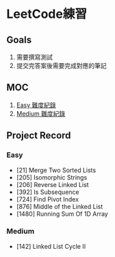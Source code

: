 # LeetCode練習
## Goals
1. 需要撰寫測試
2. 提交完答案後需要完成對應的筆記

## MOC
1. [Easy 難度紀錄](record/easy.md)
2. [Medium 難度紀錄](record/medium.md)

## Project Record
### Easy
- [21] Merge Two Sorted Lists
- [205] Isomorphic Strings
- [206] Reverse Linked List
- [392] Is Subsequence
- [724] Find Pivot Index
- [876] Middle of the Linked List
- [1480] Running Sum Of 1D Array

### Medium
- [142] Linked List Cycle II